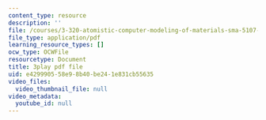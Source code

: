 ```yaml
---
content_type: resource
description: ''
file: /courses/3-320-atomistic-computer-modeling-of-materials-sma-5107-spring-2005/e429990558e98b40be241e831cb55635_-B96m5X2xCM.pdf
file_type: application/pdf
learning_resource_types: []
ocw_type: OCWFile
resourcetype: Document
title: 3play pdf file
uid: e4299905-58e9-8b40-be24-1e831cb55635
video_files:
  video_thumbnail_file: null
video_metadata:
  youtube_id: null
---
```

